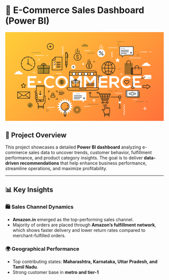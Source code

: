 # 🛒 E-Commerce Sales Dashboard (Power BI)

![E-Commerce Sales Dashboard](E-commerce_web_design_EWM_SA_Digital_Agency_Geneva.jpg)

## 🚀 Project Overview

This project showcases a detailed **Power BI dashboard** analyzing e-commerce sales data to uncover trends, customer behavior, fulfillment performance, and product category insights. The goal is to deliver **data-driven recommendations** that help enhance business performance, streamline operations, and maximize profitability.

---

## 📊 Key Insights

### 🛍️ Sales Channel Dynamics
- **Amazon.in** emerged as the top-performing sales channel.
- Majority of orders are placed through **Amazon’s fulfillment network**, which shows faster delivery and lower return rates compared to merchant-fulfilled orders.

### 🌍 Geographical Performance
- Top contributing states: **Maharashtra, Karnataka, Uttar Pradesh, and Tamil Nadu**.
- Strong customer base in **metro and tier-1**





